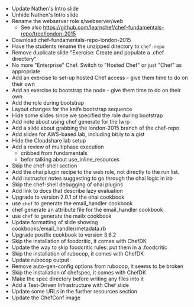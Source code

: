 * Update Nathen's Intro slide
* Unhide Nathen's Intro slide
* Rename the webserver role s/webserver/web
  * See also https://github.com/learnchef/chef-fundamentals-repo/tree/london-2015
* Download chef-fundamentals-repo-london-2015
* Have the students rename the unzipped directory to `chef-repo`
* Remove duplicate slide "Exercise: Create and populate a .chef directory"
* No more "Enterprise" Chef.  Switch to "Hosted Chef" or just "Chef" as appropriate
* Add an exercise to set-up hosted Chef access - give them time to do on their own
* Add an exercise to bootstrap the node - give them time to do on their own
* Add the role during bootstrap
* Layout changes for the knife bootstrap sequence
* Hide some slides since we specified the role during bootstrap
* Add note about using chef generate for the lwrp
* Add a slide about grabbing the london-2015 branch of the chef-repo
* Add slides for AWS-based lab, including bit.ly to a gist
* Hide the Cloudshare lab setup
* Add a review of multiphase execution
  * cribbed from fundamentals
  * befor talking about use_inline_resources
* Skip the chef-shell section
* Add the ohai plugin recipe to the web role, not directly to the run list.
* Add instructor notes suggesting to go through the ohai logic in irb
* Skip the chef-shell debugging of ohai plugins
* Add link to docs that describe lazy evaluation
* Upgrade to version 2.0.1 of the ohai cookbook
* use `chef` to generate the email_handler cookbook
* chef generate an attribute file for the email_handler cookbook
* use `chef` to generate the mailx cookbook
* Update formatting of slide showing cookbooks/email_handler/metadata.rb
* Upgrade postfix cookbook to version 3.6.2
* Skip the installation of foodcritic, it comes with ChefDK
* Update the way to skip foodcritic rules:  put them in a .foodcritic
* Skip the installation of rubocop, it comes with ChefDK
* Update rubocop output
* Remove auto-gen-config options from rubocop, it seems to be broken
* Skip the installation of chefspec, it comes with ChefDK
* Make the spec directory before writing any files into it
* Add a Test-Driven Infrastructure with Chef slide
* Update some URLs in the further resources section
* Update the ChefConf image
